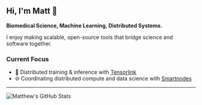 ## Hi, I'm Matt 👋

**Biomedical Science, Machine Learning, Distributed Systems.**

I enjoy making scalable, open-source tools that bridge science and software together.

### Current Focus

- 🧠 Distributed training & inference with [Tensorlink](https://github.com/smartnodes-lab/tensorlink)
- 🌐 Coordinating distributed compute and data science with [Smartnodes](https://github.com/smartnodes-lab/smartnodes)

---

![Matthew's GitHub Stats](https://github-readme-stats.vercel.app/api?username=mattjhawken&show_icons=true&theme=radical)

<!--
**mattjhawken/mattjhawken** is a ✨ _special_ ✨ repository because its `README.md` (this file) appears on your GitHub profile.

Here are some ideas to get you started:

- 🔭 I’m currently working on ...
- 🌱 I’m currently learning ...
- 👯 I’m looking to collaborate on ...
- 🤔 I’m looking for help with ...
- 💬 Ask me about ...
- 📫 How to reach me: ...
- 😄 Pronouns: ...
- ⚡ Fun fact: ...
-->
